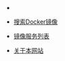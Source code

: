 * [](/ "DanKe Docker Mirror")

 * [搜索Docker镜像](https://hub.docker.danke666.top/search?q=)

 * [镜像服务列表](mirror.md)

 * [关于本网站](about.md)

